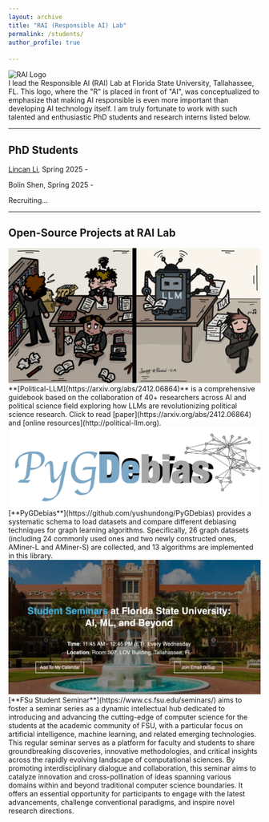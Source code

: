 ```yaml
---
layout: archive
title: "RAI (Responsible AI) Lab"
permalink: /students/
author_profile: true

---
```


<div class="rai-container">
  <div class="rai-image-container">
    <img src="../files/rai_logo.png" alt="RAI Logo" class="rai-image">
  </div>
  <div class="rai-text">
    I lead the Responsible AI (RAI) Lab at Florida State University, Tallahassee, FL. This logo, where the "R" is placed in front of "AI", was conceptualized to emphasize that making AI responsible is even more important than developing AI technology itself. I am truly fortunate to work with such talented and enthusiastic PhD students and research interns listed below. 
  </div>
</div>



-------------------
## PhD Students

[Lincan Li](https://lincanli98.github.io), Spring 2025 - 

Bolin Shen, Spring 2025 - 


Recruiting...

-------------------
## Open-Source Projects at RAI Lab


<div class="rai-container">
  <div class="rai-image-container">
    <img src="../files/political_llm.png" alt="RAI Logo" class="rai-image">
  </div>
  <div class="rai-text">
    **[Political-LLM](https://arxiv.org/abs/2412.06864)** is a comprehensive guidebook based on the collaboration of 40+ researchers across AI and political science field exploring how LLMs are revolutionizing political science research. Click to read [paper](https://arxiv.org/abs/2412.06864) and [online resources](http://political-llm.org).
  </div>
</div>


<div class="rai-container">
  <div class="rai-image-container">
    <img src="../files/pygdebias1.png" alt="RAI Logo" class="rai-image">
  </div>
  <div class="rai-text">
    [**PyGDebias**](https://github.com/yushundong/PyGDebias) provides a systematic schema to load datasets and compare different debiasing techniques for graph learning algorithms. Specifically, 26 graph datasets (including 24 commonly used ones and two newly constructed ones, AMiner-L and AMiner-S) are collected, and 13 algorithms are implemented in this library.
  </div>
</div>


<div class="rai-container">
  <div class="rai-image-container">
    <img src="../files/fsu_seminar.png" alt="RAI Logo" class="rai-image">
  </div>
  <div class="rai-text">
    [**FSu Student Seminar**](https://www.cs.fsu.edu/seminars/) aims to foster a seminar series as a dynamic intellectual hub dedicated to introducing and advancing the cutting-edge of computer science for the students at the academic community of FSU, with a particular focus on artificial intelligence, machine learning, and related emerging technologies. This regular seminar serves as a platform for faculty and students to share groundbreaking discoveries, innovative methodologies, and critical insights across the rapidly evolving landscape of computational sciences. By promoting interdisciplinary dialogue and collaboration, this seminar aims to catalyze innovation and cross-pollination of ideas spanning various domains within and beyond traditional computer science boundaries. It offers an essential opportunity for participants to engage with the latest advancements, challenge conventional paradigms, and inspire novel research directions.
  </div>
</div>







